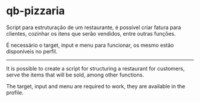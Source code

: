 # qb-pizzaria

Script para estruturação de um restaurante, é possível criar fatura para clientes, cozinhar os itens que serão vendidos, entre outras funções.

É necessário o target, input e menu para funcionar, os mesmo estão disponíveis no perfil.

--------------------------------------------------------------------------------------------------------------------------------------------------------

It is possible to create a script for structuring a restaurant for customers, serve the items that will be sold, among other functions.

The target, input and menu are required to work, they are available in the profile.
